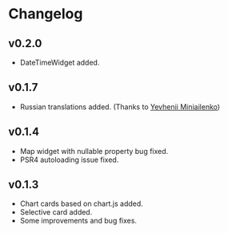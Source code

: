 # Changelog

## v0.2.0
* DateTimeWidget added.

## v0.1.7
* Russian translations added. (Thanks to [Yevhenii Miniailenko](https://github.com/mafftor))

## v0.1.4
* Map widget with nullable property bug fixed.
* PSR4 autoloading issue fixed.

## v0.1.3
* Chart cards based on chart.js added.
* Selective card added.
* Some improvements and bug fixes.

